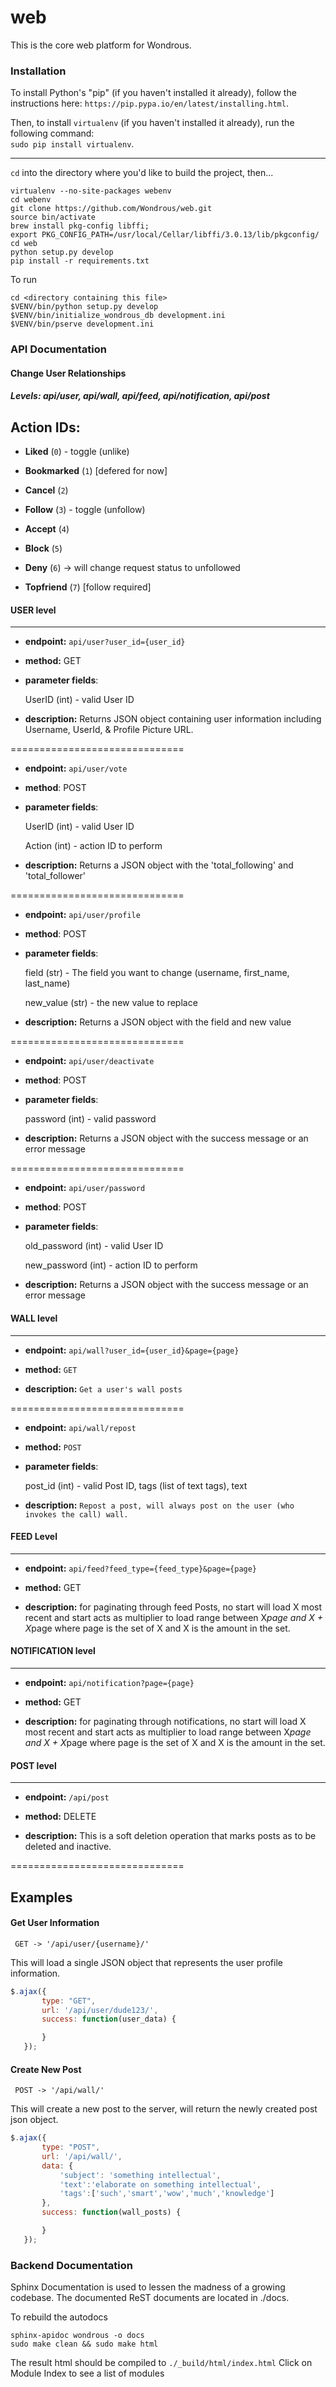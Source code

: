 # web
This is the core web platform for Wondrous.

### Installation
To install Python's "pip" (if you haven't installed it already), follow the instructions here: ```https://pip.pypa.io/en/latest/installing.html```.

Then, to install ```virtualenv``` (if you haven't installed it already), run the following command:  
```sudo pip install virtualenv```.

------------------------------

```cd``` into the directory where you'd like to build the project, then...
```
virtualenv --no-site-packages webenv
cd webenv
git clone https://github.com/Wondrous/web.git
source bin/activate
brew install pkg-config libffi;
export PKG_CONFIG_PATH=/usr/local/Cellar/libffi/3.0.13/lib/pkgconfig/
cd web
python setup.py develop
pip install -r requirements.txt
```
To run
```
cd <directory containing this file>
$VENV/bin/python setup.py develop
$VENV/bin/initialize_wondrous_db development.ini
$VENV/bin/pserve development.ini
```

### API Documentation

#### Change User Relationships

##### Levels: api/user, api/wall, api/feed, api/notification, api/post

## Action IDs:

- **Liked** (`0`) - toggle (unlike)


- **Bookmarked** (`1`) [defered for now]


- **Cancel** (`2`)


- **Follow** (`3`) - toggle (unfollow)


- **Accept** (`4`)


- **Block** (`5`)


- **Deny** (`6`) -> will change request status to unfollowed


- **Topfriend** (`7`) [follow required]


#### USER level
---------------------------

- **endpoint:** `api/user?user_id={user_id}`

- **method:** GET

- **parameter fields**:


    UserID (int) - valid User ID


- **description:** Returns JSON object containing user information including Username, UserId, & Profile Picture URL.

==============================

- **endpoint:** `api/user/vote`

- **method**: POST

- **parameter fields**:


    UserID (int) - valid User ID


    Action (int) - action ID to perform


- **description:** Returns a JSON object with the 'total_following' and 'total_follower'


==============================

- **endpoint:** `api/user/profile`

- **method**: POST

- **parameter fields**:


    field (str) - The field you want to change (username, first_name, last_name)


    new_value (str) - the new value to replace

- **description:** Returns a JSON object with the field and new value

==============================

- **endpoint:** `api/user/deactivate`

- **method**: POST

- **parameter fields**:


    password (int) - valid password


- **description:** Returns a JSON object with the success message or an error message

==============================

- **endpoint:** `api/user/password`


- **method**: POST


- **parameter fields**:


    old_password (int) - valid User ID


    new_password (int) - action ID to perform


- **description:** Returns a JSON object with the success message or an error message


#### WALL level
-----------------------------

- **endpoint:** `api/wall?user_id={user_id}&page={page}`

- **method:** `GET`

- **description:** `Get a user's wall posts`

==============================

- **endpoint:** `api/wall/repost`

- **method:** `POST`

- **parameter fields**:


    post_id (int) - valid Post ID, tags (list of text tags), text


- **description:** `Repost a post, will always post on the user (who invokes the call) wall.`


#### FEED Level
------------------------------

- **endpoint:** `api/feed?feed_type={feed_type}&page={page}`

- **method:** GET

- **description:** for paginating through feed Posts, no start will load X most recent and start acts as multiplier to load range between X*page and X + X*page where page is the set of X and X is the amount in the set.


#### NOTIFICATION level
------------------------------

- **endpoint:** `api/notification?page={page}`

- **method:** GET

- **description:** for paginating through notifications, no start will load X most recent and start acts as multiplier to load range between X*page and X + X*page where page is the set of X and X is the amount in the set.



#### POST level
---------------


- **endpoint:** `/api/post`

- **method:** DELETE

- **description:** This is a soft deletion operation that marks posts as to be deleted and inactive. 


==============================
## Examples

#### Get User Information

```
 GET -> '/api/user/{username}/'
```
This will load a single JSON object that represents the user profile information.

```javascript
$.ajax({
       type: "GET",
       url: '/api/user/dude123/',
       success: function(user_data) {

       }
   });

```

#### Create New Post
```
 POST -> '/api/wall/'
 ```

 This will create a new post to the server, will return the newly created post json object.
```javascript
$.ajax({
       type: "POST",
       url: '/api/wall/',
       data: {
           'subject': 'something intellectual',
           'text':'elaborate on something intellectual',
           'tags':['such','smart','wow','much','knowledge']
       },
       success: function(wall_posts) {

       }
   });
```



### Backend Documentation
Sphinx Documentation is used to lessen the madness of a growing codebase. The documented ReST documents are located in ./docs.

To rebuild the autodocs
```
sphinx-apidoc wondrous -o docs
sudo make clean && sudo make html
```

The result html should be compiled to ```./_build/html/index.html```
Click on Module Index to see a list of modules

